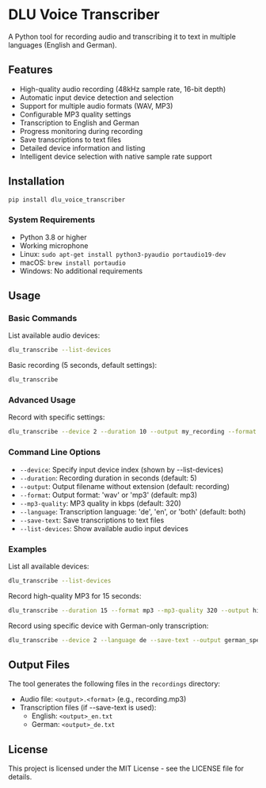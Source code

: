 # DLU Voice Transcriber

A Python tool for recording audio and transcribing it to text in multiple languages (English and German).

## Features

- High-quality audio recording (48kHz sample rate, 16-bit depth)
- Automatic input device detection and selection
- Support for multiple audio formats (WAV, MP3)
- Configurable MP3 quality settings
- Transcription to English and German
- Progress monitoring during recording
- Save transcriptions to text files
- Detailed device information and listing
- Intelligent device selection with native sample rate support

## Installation

```bash
pip install dlu_voice_transcriber
```

### System Requirements

- Python 3.8 or higher
- Working microphone
- Linux: `sudo apt-get install python3-pyaudio portaudio19-dev`
- macOS: `brew install portaudio`
- Windows: No additional requirements

## Usage

### Basic Commands

List available audio devices:
```bash
dlu_transcribe --list-devices
```

Basic recording (5 seconds, default settings):
```bash
dlu_transcribe
```

### Advanced Usage

Record with specific settings:
```bash
dlu_transcribe --device 2 --duration 10 --output my_recording --format mp3 --mp3-quality 320 --language both --save-text
```

### Command Line Options

- `--device`: Specify input device index (shown by --list-devices)
- `--duration`: Recording duration in seconds (default: 5)
- `--output`: Output filename without extension (default: recording)
- `--format`: Output format: 'wav' or 'mp3' (default: mp3)
- `--mp3-quality`: MP3 quality in kbps (default: 320)
- `--language`: Transcription language: 'de', 'en', or 'both' (default: both)
- `--save-text`: Save transcriptions to text files
- `--list-devices`: Show available audio input devices

### Examples

List all available devices:
```bash
dlu_transcribe --list-devices
```

Record high-quality MP3 for 15 seconds:
```bash
dlu_transcribe --duration 15 --format mp3 --mp3-quality 320 --output high_quality_recording
```

Record using specific device with German-only transcription:
```bash
dlu_transcribe --device 2 --language de --save-text --output german_speech
```

## Output Files

The tool generates the following files in the `recordings` directory:
- Audio file: `<output>.<format>` (e.g., recording.mp3)
- Transcription files (if --save-text is used):
  - English: `<output>_en.txt`
  - German: `<output>_de.txt`

## License

This project is licensed under the MIT License - see the LICENSE file for details.
